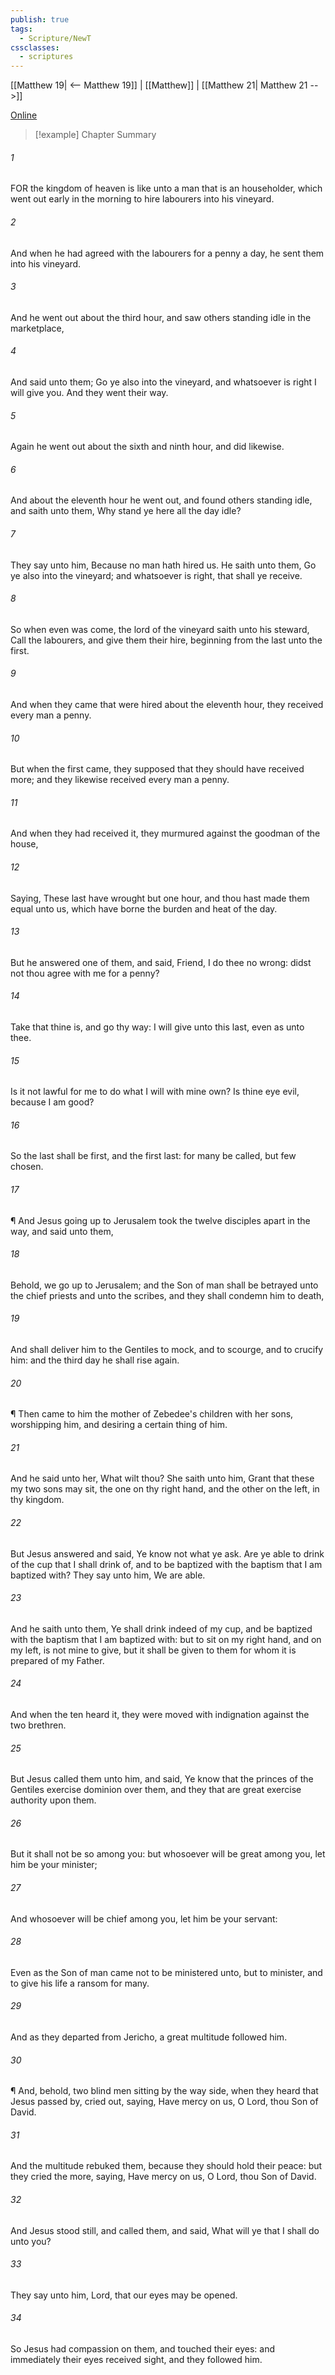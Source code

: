 ```yaml
---
publish: true
tags:
  - Scripture/NewT
cssclasses:
  - scriptures
---
```

[[Matthew 19| <-- Matthew 19]] | [[Matthew]] | [[Matthew 21| Matthew 21 -->]]

[Online](https://churchofjesuschrist.org/study/scriptures/nt/matt/20?lang=eng)

>[!example] Chapter Summary
>
###### 1
FOR the kingdom of heaven is like unto a man that is an householder, which went out early in the morning to hire labourers into his vineyard.
###### 2
And when he had agreed with the labourers for a penny a day, he sent them into his vineyard.
###### 3
And he went out about the third hour, and saw others standing idle in the marketplace,
###### 4
And said unto them; Go ye also into the vineyard, and whatsoever is right I will give you. And they went their way.
###### 5
Again he went out about the sixth and ninth hour, and did likewise.
###### 6
And about the eleventh hour he went out, and found others standing idle, and saith unto them, Why stand ye here all the day idle?
###### 7
They say unto him, Because no man hath hired us. He saith unto them, Go ye also into the vineyard; and whatsoever is right, that shall ye receive.
###### 8
So when even was come, the lord of the vineyard saith unto his steward, Call the labourers, and give them their hire, beginning from the last unto the first.
###### 9
And when they came that were hired about the eleventh hour, they received every man a penny.
###### 10
But when the first came, they supposed that they should have received more; and they likewise received every man a penny.
###### 11
And when they had received it, they murmured against the goodman of the house,
###### 12
Saying, These last have wrought but one hour, and thou hast made them equal unto us, which have borne the burden and heat of the day.
###### 13
But he answered one of them, and said, Friend, I do thee no wrong: didst not thou agree with me for a penny?
###### 14
Take that thine is, and go thy way: I will give unto this last, even as unto thee.
###### 15
Is it not lawful for me to do what I will with mine own? Is thine eye evil, because I am good?
###### 16
So the last shall be first, and the first last: for many be called, but few chosen.
###### 17
¶ And Jesus going up to Jerusalem took the twelve disciples apart in the way, and said unto them,
###### 18
Behold, we go up to Jerusalem; and the Son of man shall be betrayed unto the chief priests and unto the scribes, and they shall condemn him to death,
###### 19
And shall deliver him to the Gentiles to mock, and to scourge, and to crucify him: and the third day he shall rise again.
###### 20
¶ Then came to him the mother of Zebedee's children with her sons, worshipping him, and desiring a certain thing of him.
###### 21
And he said unto her, What wilt thou? She saith unto him, Grant that these my two sons may sit, the one on thy right hand, and the other on the left, in thy kingdom.
###### 22
But Jesus answered and said, Ye know not what ye ask. Are ye able to drink of the cup that I shall drink of, and to be baptized with the baptism that I am baptized with? They say unto him, We are able.
###### 23
And he saith unto them, Ye shall drink indeed of my cup, and be baptized with the baptism that I am baptized with: but to sit on my right hand, and on my left, is not mine to give, but it shall be given to them for whom it is prepared of my Father.
###### 24
And when the ten heard it, they were moved with indignation against the two brethren.
###### 25
But Jesus called them unto him, and said, Ye know that the princes of the Gentiles exercise dominion over them, and they that are great exercise authority upon them.
###### 26
But it shall not be so among you: but whosoever will be great among you, let him be your minister;
###### 27
And whosoever will be chief among you, let him be your servant:
###### 28
Even as the Son of man came not to be ministered unto, but to minister, and to give his life a ransom for many.
###### 29
And as they departed from Jericho, a great multitude followed him.
###### 30
¶ And, behold, two blind men sitting by the way side, when they heard that Jesus passed by, cried out, saying, Have mercy on us, O Lord, thou Son of David.
###### 31
And the multitude rebuked them, because they should hold their peace: but they cried the more, saying, Have mercy on us, O Lord, thou Son of David.
###### 32
And Jesus stood still, and called them, and said, What will ye that I shall do unto you?
###### 33
They say unto him, Lord, that our eyes may be opened.
###### 34
So Jesus had compassion on them, and touched their eyes: and immediately their eyes received sight, and they followed him.



